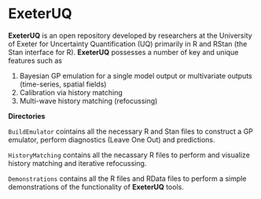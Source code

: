 # ExeterUQ

**ExeterUQ** is an open repository developed by researchers at the University of Exeter for Uncertainty Quantification (UQ) primarily in R and RStan (the Stan interface for R). **ExeterUQ** possesses a number of key and unique features such as 

1. Bayesian GP emulation for a single model output or multivariate outputs (time-series, spatial fields)
2. Calibration via history matching
3. Multi-wave history matching (refocussing)

**Directories**

`BuildEmulator` cointains all the necessary R and Stan files to construct a GP emulator, perform diagnostics (Leave One Out)
and predictions.

`HistoryMatching` contains all the necassary R files to perform and visualize history matching and iterative refocussing.

`Demonstrations` contains all the R files and RData files to perform a simple demonstrations of the functionality of **ExeterUQ** tools.



